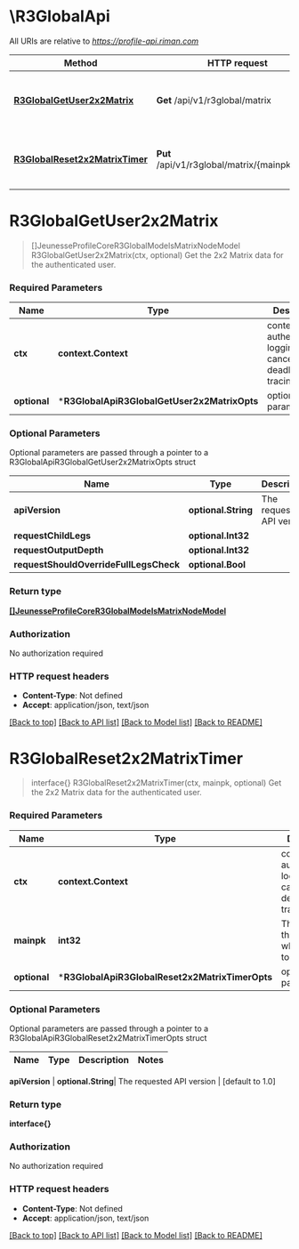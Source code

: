# \R3GlobalApi

All URIs are relative to *https://profile-api.riman.com*

Method | HTTP request | Description
------------- | ------------- | -------------
[**R3GlobalGetUser2x2Matrix**](R3GlobalApi.md#R3GlobalGetUser2x2Matrix) | **Get** /api/v1/r3global/matrix | Get the 2x2 Matrix data for the authenticated user.
[**R3GlobalReset2x2MatrixTimer**](R3GlobalApi.md#R3GlobalReset2x2MatrixTimer) | **Put** /api/v1/r3global/matrix/{mainpk}/reset | Get the 2x2 Matrix data for the authenticated user.


# **R3GlobalGetUser2x2Matrix**
> []JeunesseProfileCoreR3GlobalModelsMatrixNodeModel R3GlobalGetUser2x2Matrix(ctx, optional)
Get the 2x2 Matrix data for the authenticated user.

### Required Parameters

Name | Type | Description  | Notes
------------- | ------------- | ------------- | -------------
 **ctx** | **context.Context** | context for authentication, logging, cancellation, deadlines, tracing, etc.
 **optional** | ***R3GlobalApiR3GlobalGetUser2x2MatrixOpts** | optional parameters | nil if no parameters

### Optional Parameters
Optional parameters are passed through a pointer to a R3GlobalApiR3GlobalGetUser2x2MatrixOpts struct

Name | Type | Description  | Notes
------------- | ------------- | ------------- | -------------
 **apiVersion** | **optional.String**| The requested API version | [default to 1.0]
 **requestChildLegs** | **optional.Int32**|  | 
 **requestOutputDepth** | **optional.Int32**|  | 
 **requestShouldOverrideFullLegsCheck** | **optional.Bool**|  | 

### Return type

[**[]JeunesseProfileCoreR3GlobalModelsMatrixNodeModel**](Jeunesse.Profile.Core.R3Global.Models.MatrixNodeModel.md)

### Authorization

No authorization required

### HTTP request headers

 - **Content-Type**: Not defined
 - **Accept**: application/json, text/json

[[Back to top]](#) [[Back to API list]](../README.md#documentation-for-api-endpoints) [[Back to Model list]](../README.md#documentation-for-models) [[Back to README]](../README.md)

# **R3GlobalReset2x2MatrixTimer**
> interface{} R3GlobalReset2x2MatrixTimer(ctx, mainpk, optional)
Get the 2x2 Matrix data for the authenticated user.

### Required Parameters

Name | Type | Description  | Notes
------------- | ------------- | ------------- | -------------
 **ctx** | **context.Context** | context for authentication, logging, cancellation, deadlines, tracing, etc.
  **mainpk** | **int32**| The mainPK of the user whose timer is to be reset | 
 **optional** | ***R3GlobalApiR3GlobalReset2x2MatrixTimerOpts** | optional parameters | nil if no parameters

### Optional Parameters
Optional parameters are passed through a pointer to a R3GlobalApiR3GlobalReset2x2MatrixTimerOpts struct

Name | Type | Description  | Notes
------------- | ------------- | ------------- | -------------

 **apiVersion** | **optional.String**| The requested API version | [default to 1.0]

### Return type

**interface{}**

### Authorization

No authorization required

### HTTP request headers

 - **Content-Type**: Not defined
 - **Accept**: application/json, text/json

[[Back to top]](#) [[Back to API list]](../README.md#documentation-for-api-endpoints) [[Back to Model list]](../README.md#documentation-for-models) [[Back to README]](../README.md)

